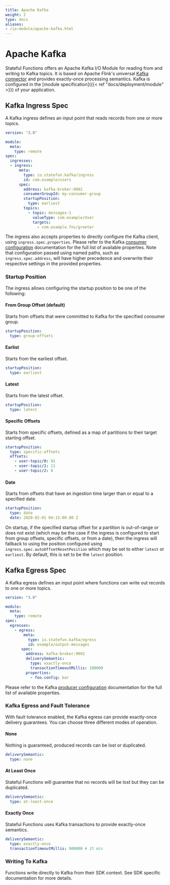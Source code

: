 ```yaml
---
title: Apache Kafka
weight: 2
type: docs
aliases:
- /io-module/apache-kafka.html
---
```

<!--
Licensed to the Apache Software Foundation (ASF) under one
or more contributor license agreements.  See the NOTICE file
distributed with this work for additional information
regarding copyright ownership.  The ASF licenses this file
to you under the Apache License, Version 2.0 (the
"License"); you may not use this file except in compliance
with the License.  You may obtain a copy of the License at

  http://www.apache.org/licenses/LICENSE-2.0

Unless required by applicable law or agreed to in writing,
software distributed under the License is distributed on an
"AS IS" BASIS, WITHOUT WARRANTIES OR CONDITIONS OF ANY
KIND, either express or implied.  See the License for the
specific language governing permissions and limitations
under the License.
-->

# Apache Kafka

Stateful Functions offers an Apache Kafka I/O Module for reading from and writing to Kafka topics.
It is based on Apache Flink's universal [Kafka connector](https://ci.apache.org/projects/flink/flink-docs-stable/dev/connectors/kafka.html) and provides exactly-once processing semantics.
Kafka is configured in the [module specification]({{< ref "docs/deployment/module" >}}) of your application.

## Kafka Ingress Spec

A Kafka ingress defines an input point that reads records from one or more topics.

```yaml
version: "3.0"

module:
  meta:
    type: remote
spec:
  ingresses:
  - ingress:
      meta:
        type: io.statefun.kafka/ingress
        id: com.example/users
      spec:
        address: kafka-broker:9092
        consumerGroupId: my-consumer-group
        startupPosition:
          type: earliest
        topics:
          - topic: messages-1
            valueType: com.example/User
            targets:
              - com.example.fns/greeter
```

The ingress also accepts properties to directly configure the Kafka client, using ``ingress.spec.properties``.
Please refer to the Kafka [consumer configuration](https://docs.confluent.io/current/installation/configuration/consumer-configs.html) documentation for the full list of available properties.
Note that configuration passed using named paths, such as ``ingress.spec.address``, will have higher precedence and overwrite their respective settings in the provided properties.

### Startup Position

The ingress allows configuring the startup position to be one of the following:

#### From Group Offset (default)

Starts from offsets that were committed to Kafka for the specified consumer group.

```yaml
startupPosition:
  type: group-offsets
```

#### Earlist

Starts from the earliest offset.

```yaml
startupPosition:
  type: earliest
```

#### Latest

Starts from the latest offset.

```yaml
startupPosition:
  type: latest
```

#### Specific Offsets

Starts from specific offsets, defined as a map of partitions to their target starting offset.

```yaml
startupPosition:
  type: specific-offsets
  offsets:
    - user-topic/0: 91
    - user-topic/1: 11
    - user-topic/2: 8
```

#### Date

Starts from offsets that have an ingestion time larger than or equal to a specified date.

```yaml
startupPosition:
  type: date
  date: 2020-02-01 04:15:00.00 Z
```

On startup, if the specified startup offset for a partition is out-of-range or does not exist (which may be the case if the ingress is configured to start from group offsets, specific offsets, or from a date), then the ingress will fallback to using the position configured using ``ingress.spec.autoOffsetResetPosition`` which may be set to either `latest` or `earliest`.
By default, this is set to be the `latest` position.


## Kafka Egress Spec

A Kafka egress defines an input point where functions can write out records to one or more topics.

```yaml
version: "3.0"

module:
  meta:
    type: remote
spec:
  egresses:
    - egress:
        meta:
          type: io.statefun.kafka/egress
          id: example/output-messages
       spec:
         address: kafka-broker:9092
         deliverySemantic:
           type: exactly-once
           transactionTimeoutMillis: 100000
         properties:
           - foo.config: bar
```

Please refer to the Kafka [producer configuration](https://docs.confluent.io/current/installation/configuration/producer-configs.html) documentation for the full list of available properties.

### Kafka Egress and Fault Tolerance

With fault tolerance enabled, the Kafka egress can provide exactly-once delivery guarantees.
You can choose three different modes of operation.

#### None

Nothing is guaranteed, produced records can be lost or duplicated.

```yaml
deliverySemantic:
  type: none
```

#### At Least Once

Stateful Functions will guarantee that no records will be lost but they can be duplicated.

```yaml
deliverySemantic:
  type: at-least-once
```

#### Exactly Once

Stateful Functions uses Kafka transactions to provide exactly-once semantics.

```yaml
deliverySemantic:
  type: exactly-once
  transactionTimeoutMillis: 900000 # 15 min
```

### Writing To Kafka

Functions write directly to Kafka from their SDK context.
See SDK specific documentation for more details.
